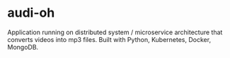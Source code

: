 # audi-oh
Application running on distributed system / microservice architecture that converts videos into mp3 files. Built with Python, Kubernetes, Docker, MongoDB.
